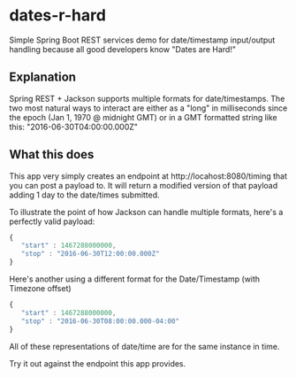 # dates-r-hard
Simple Spring Boot REST services demo for date/timestamp input/output handling because all good developers know "Dates are Hard!"

## Explanation
Spring REST + Jackson supports multiple formats for date/timestamps.  The two most natural ways to interact are either
as a "long" in milliseconds since the epoch (Jan 1, 1970 @ midnight GMT) or in a GMT formatted string like this:
"2016-06-30T04:00:00.000Z"

## What this does
This app very simply creates an endpoint at http://locahost:8080/timing that you can post a payload to.  It will return
a modified version of that payload adding 1 day to the date/times submitted.

To illustrate the point of how Jackson can handle multiple formats, here's a perfectly valid payload:

```javascript
{
   "start" : 1467288000000,
   "stop" : "2016-06-30T12:00:00.000Z"
}
```

Here's another using a different format for the Date/Timestamp (with Timezone offset)
```javascript
{
   "start" : 1467288000000,
   "stop" : "2016-06-30T08:00:00.000-04:00"
}
```

All of these representations of date/time are for the same instance in time.

Try it out against the endpoint this app provides.